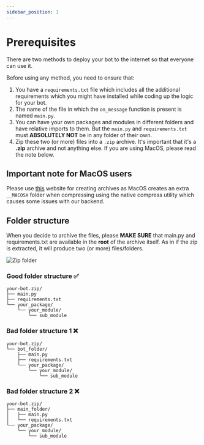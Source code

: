 ```yaml
---
sidebar_position: 1
---
```


# Prerequisites
There are two methods to deploy your bot to the internet so that everyone can use it.

Before using any method, you need to ensure that:
1. You have a `requirements.txt` file which includes all the additional requirements which you might have installed while coding up the logic for your bot.
2. The name of the file in which the `on_message` function is present is named `main.py`.
3. You can have your own packages and modules in different folders and have relative imports to them. But the `main.py` and `requirements.txt` must **ABSOLUTELY NOT** be in any folder of their own.
3. Zip these two (or more) files into a `.zip` archive. It's important that it's a **.zip** archive and not anything else. If you are using MacOS, please read the note below.

## Important note for MacOS users
Please use [this](https://www.ezyzip.com/) website for creating archives as MacOS creates an extra `__MACOSX` folder when compressing using the native compress utility which causes some issues with our backend.

## Folder structure
When you decide to archive the files, please **MAKE SURE** that main.py and requirements.txt are available in the **root** of the archive itself. As in if the zip is extracted, it will produce two (or more) files/folders.

![Zip folder](../../assets/zipping.gif)

### Good folder structure :white_check_mark:
```
your-bot.zip/
├── main.py
├── requirements.txt
└── your_package/
    └── your_module/
        └── sub_module
```
### Bad folder structure 1 :x:
```
your-bot.zip/
└── bot_folder/
    ├── main.py
    ├── requirements.txt
    └── your_package/
        └── your_module/
            └── sub_module
```

### Bad folder structure 2 :x:
```
your-bot.zip/
├── main_folder/
│   ├── main.py
│   └── requirements.txt
└── your_package/
    └── your_module/
        └── sub_module
```
